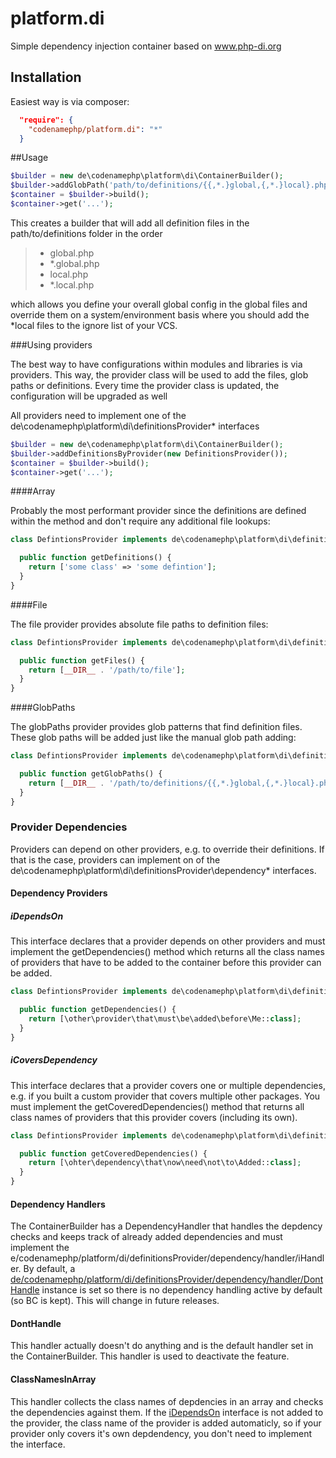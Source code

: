 # platform.di

Simple dependency injection container based on <a href="http://www.php-di.org" target="_blank">www.php-di.org</a>

## Installation

Easiest way is via composer:

```json
  "require": {
    "codenamephp/platform.di": "*"
  }
```

##Usage

```php
$builder = new de\codenamephp\platform\di\ContainerBuilder();
$builder->addGlobPath('path/to/definitions/{{,*.}global,{,*.}local}.php');
$container = $builder->build();
$container->get('...');
```

This creates a builder that will add all definition files in the path/to/definitions folder in the order
>* global.php
>* *.global.php
>* local.php
>* *.local.php

which allows you define your overall global config in the global files and override them on a system/environment basis
where you should add the *local files to the ignore list of your VCS.

###Using providers

The best way to have configurations within modules and libraries is via providers. This way, the provider class will be used to add the files, glob paths or definitions. Every time
the provider class is updated, the configuration will be upgraded as well

All providers need to implement one of the de\codenamephp\platform\di\definitionsProvider\* interfaces

```php
$builder = new de\codenamephp\platform\di\ContainerBuilder();
$builder->addDefinitionsByProvider(new DefinitionsProvider());
$container = $builder->build();
$container->get('...');
```

####Array

Probably the most performant provider since the definitions are defined within the method and don't require any additional file lookups:

```php
class DefintionsProvider implements de\codenamephp\platform\di\definitionsProvider\iArray {

  public function getDefinitions() {
    return ['some class' => 'some defintion'];
  }
}
```

####File

The file provider provides absolute file paths to definition files:

```php
class DefintionsProvider implements de\codenamephp\platform\di\definitionsProvider\iFiles {

  public function getFiles() {
    return [__DIR__ . '/path/to/file'];
  }
}
```

####GlobPaths

The globPaths provider provides glob patterns that find definition files. These glob paths will be added just like the manual glob path adding:

```php
class DefintionsProvider implements de\codenamephp\platform\di\definitionsProvider\iGlobPaths {

  public function getGlobPaths() {
    return [__DIR__ . '/path/to/definitions/{{,*.}global,{,*.}local}.php'];
  }
}
```
### Provider Dependencies

Providers can depend on other providers, e.g. to override their definitions. If that is the case, providers can implement on of the
de\codenamephp\platform\di\definitionsProvider\dependency\* interfaces.

#### Dependency Providers

##### iDependsOn

This interface declares that a provider depends on other providers and must implement the getDependencies() method which returns all the class names of providers that have to
be added to the container before this provider can be added.

```php
class DefintionsProvider implements de\codenamephp\platform\di\definitionsProvider\dependency\iDependsOn {

  public function getDependencies() {
    return [\other\provider\that\must\be\added\before\Me::class];
  }
}
```
##### iCoversDependency

This interface declares that a provider covers one or multiple dependencies, e.g. if you built a custom provider that covers multiple other packages. You must implement the
getCoveredDependencies() method that returns all class names of providers that this provider covers (including its own).

```php
class DefintionsProvider implements de\codenamephp\platform\di\definitionsProvider\dependency\iCoversDependencies {

  public function getCoveredDependencies() {
    return [\ohter\dependency\that\now\need\not\to\Added::class];
  }
}
```

#### Dependency Handlers

The ContainerBuilder has a DependencyHandler that handles the depdency checks and keeps track of already added dependencies and must implement the
e/codenamephp/platform/di/definitionsProvider/dependency/handler/iHandler. By default, a [de/codenamephp/platform/di/definitionsProvider/dependency/handler/DontHandle](#DontHandle)
instance is set so there is no dependency handling active by default (so BC is kept). This will change in future releases.

#### DontHandle

This handler actually doesn't do anything and is the default handler set in the ContainerBuilder. This handler is used to deactivate the feature.

#### ClassNamesInArray

This handler collects the class names of depdencies in an array and checks the dependencies against them. If the [iDependsOn](#iDependsOn) interface is not added to the provider, the class
name of the provider is added automaticly, so if your provider only covers it's own depdendency, you don't need to implement the interface.
